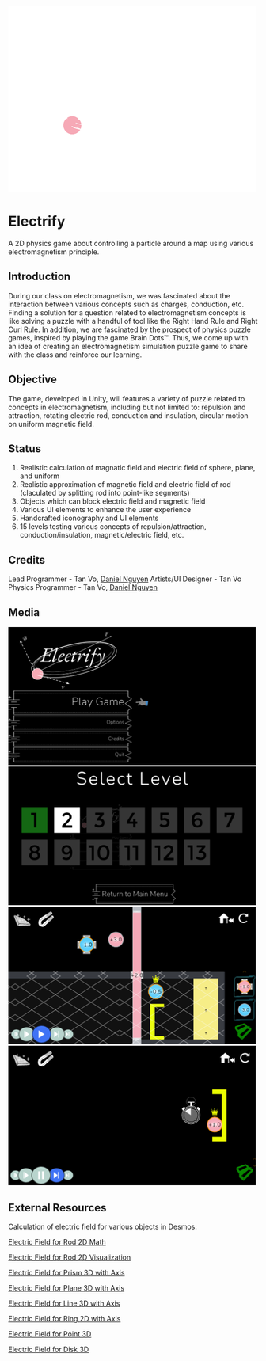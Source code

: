 <img src="./Media/ElectrifyTitle.png" alt="Electrify Title" width="500"/>

# Electrify
A 2D physics game about controlling a particle around a map using various electromagnetism principle. 

## Introduction
During our class on electromagnetism, we was fascinated about the interaction between various concepts such as charges, conduction, etc. Finding a solution for a question related to electromagnetism concepts is like solving a puzzle with a handful of tool like the Right Hand Rule and Right Curl Rule. In addition, we are fascinated by the prospect of physics puzzle games, inspired by playing the game Brain Dots™. Thus, we come up with an idea of creating an electromagnetism simulation puzzle game to share with the class and reinforce our learning. 

## Objective
The game, developed in Unity, will features a variety of puzzle related to concepts in electromagnetism, including but not limited to: repulsion and attraction, rotating electric rod, conduction and insulation, circular motion on uniform magnetic field. 

## Status
1. Realistic calculation of magnatic field and electric field of sphere, plane, and uniform
2. Realistic approximation of magnetic field and electric field of rod (claculated by splitting rod into point-like segments)
3. Objects which can block electric field and magnetic field
4. Various UI elements to enhance the user experience
5. Handcrafted iconography and UI elements
6. 15 levels testing various concepts of repulsion/attraction, conduction/insulation, magnetic/electric field, etc.

## Credits
Lead Programmer - Tan Vo, [Daniel Nguyen](https://github.com/CrazEpic)
Artists/UI Designer - Tan Vo
Physics Programmer - Tan Vo, [Daniel Nguyen](https://github.com/CrazEpic)

## Media
<div class="flex-container">
  <img src="./Media/IntroScreen.png" alt="Electrify Title" width="500"/>
  <img src="./Media/LevelSelectionScreen.png" alt="Electrify Title" width="500"/>
  <img src="./Media/SampleLevel.png" alt="Electrify Title" width="500"/>
  <img src="./Media/WinCondition.png" alt="Electrify Title" width="500"/>
</div>

## External Resources
Calculation of electric field for various objects in Desmos:

[Electric Field for Rod 2D Math](https://www.desmos.com/calculator/z7cuslu85f)

[Electric Field for Rod 2D Visualization](https://www.desmos.com/calculator/0o0p7gtvym)

[Electric Field for Prism 3D with Axis](https://www.desmos.com/calculator/jbxpblkmoe)

[Electric Field for Plane 3D with Axis](https://www.desmos.com/calculator/b6fdea1oy9)

[Electric Field for Line 3D with Axis](https://www.desmos.com/calculator/3la2qrkwsg)

[Electric Field for Ring 2D with Axis](https://www.desmos.com/calculator/54kita1rry)

[Electric Field for Point 3D](https://www.desmos.com/calculator/yuuclplnuf)

[Electric Field for Disk 3D](https://www.desmos.com/calculator/93b5mn7vsy)
